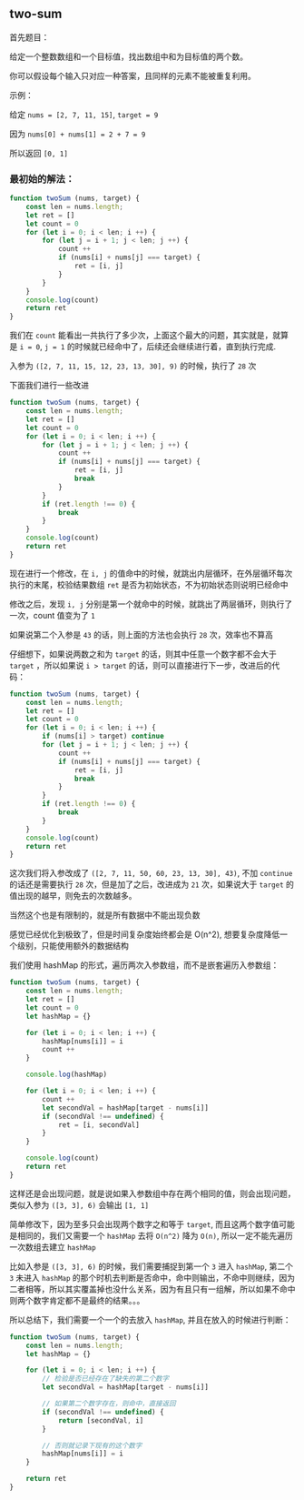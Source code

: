 ## two-sum

首先题目：

给定一个整数数组和一个目标值，找出数组中和为目标值的两个数。

你可以假设每个输入只对应一种答案，且同样的元素不能被重复利用。

示例：

给定 `nums = [2, 7, 11, 15]`, `target = 9`

因为 `nums[0] + nums[1] = 2 + 7 = 9`

所以返回 `[0, 1]`

### 最初始的解法：

```js
function twoSum (nums, target) {
    const len = nums.length;
    let ret = []
    let count = 0
    for (let i = 0; i < len; i ++) {
        for (let j = i + 1; j < len; j ++) {
            count ++
            if (nums[i] + nums[j] === target) {
                ret = [i, j]
            }
        }
    }
    console.log(count)
    return ret
}
```

我们在 `count` 能看出一共执行了多少次，上面这个最大的问题，其实就是，就算是 `i = 0`, `j = 1` 的时候就已经命中了，后续还会继续进行着，直到执行完成.

入参为 `([2, 7, 11, 15, 12, 23, 13, 30], 9)` 的时候，执行了 `28` 次

下面我们进行一些改进

```js
function twoSum (nums, target) {
    const len = nums.length;
    let ret = []
    let count = 0
    for (let i = 0; i < len; i ++) {
        for (let j = i + 1; j < len; j ++) {
            count ++
            if (nums[i] + nums[j] === target) {
                ret = [i, j]
                break
            }
        }
        if (ret.length !== 0) {
            break
        }
    }
    console.log(count)
    return ret
}
```

现在进行一个修改，在 `i, j` 的值命中的时候，就跳出内层循环，在外层循环每次执行的末尾，校验结果数组 `ret` 是否为初始状态，不为初始状态则说明已经命中

修改之后，发现 `i, j` 分别是第一个就命中的时候，就跳出了两层循环，则执行了一次，count 值变为了 `1`

如果说第二个入参是 `43` 的话，则上面的方法也会执行 `28` 次，效率也不算高

仔细想下，如果说两数之和为 `target` 的话，则其中任意一个数字都不会大于 `target` ，所以如果说 `i > target` 的话，则可以直接进行下一步，改进后的代码：

```js
function twoSum (nums, target) {
    const len = nums.length;
    let ret = []
    let count = 0
    for (let i = 0; i < len; i ++) {
        if (nums[i] > target) continue
        for (let j = i + 1; j < len; j ++) {
            count ++
            if (nums[i] + nums[j] === target) {
                ret = [i, j]
                break
            }
        }
        if (ret.length !== 0) {
            break
        }
    }
    console.log(count)
    return ret
}
```

这次我们将入参改成了 `([2, 7, 11, 50, 60, 23, 13, 30], 43)`, 不加 `continue` 的话还是需要执行 `28` 次，但是加了之后，改进成为 `21` 次，如果说大于 `target` 的值出现的越早，则免去的次数越多。

当然这个也是有限制的，就是所有数据中不能出现负数

感觉已经优化到极致了，但是时间复杂度始终都会是 O(n^2), 想要复杂度降低一个级别，只能使用额外的数据结构

我们使用 hashMap 的形式，遍历两次入参数组，而不是嵌套遍历入参数组：

```js
function twoSum (nums, target) {
    const len = nums.length;
    let ret = []
    let count = 0
    let hashMap = {}

    for (let i = 0; i < len; i ++) {
        hashMap[nums[i]] = i
        count ++
    }

    console.log(hashMap)

    for (let i = 0; i < len; i ++) {
        count ++
        let secondVal = hashMap[target - nums[i]]
        if (secondVal !== undefined) {
            ret = [i, secondVal]
        }
    }

    console.log(count)
    return ret
}
```

这样还是会出现问题，就是说如果入参数组中存在两个相同的值，则会出现问题，类似入参为 `([3, 3], 6)` 会输出 `[1, 1]`

简单修改下，因为至多只会出现两个数字之和等于 `target`, 而且这两个数字值可能是相同的，我们又需要一个 `hashMap` 去将 `O(n^2)` 降为 `O(n)`, 所以一定不能先遍历一次数组去建立 `hashMap`

比如入参是 `([3, 3], 6)` 的时候，我们需要捕捉到第一个 `3` 进入 `hashMap`, 第二个 `3` 未进入 `hashMap` 的那个时机去判断是否命中，命中则输出，不命中则继续，因为二者相等，所以其实覆盖掉也没什么关系，因为有且只有一组解，所以如果不命中则两个数字肯定都不是最终的结果。。。

所以总结下，我们需要一个一个的去放入 `hashMap`, 并且在放入的时候进行判断：

```js
function twoSum (nums, target) {
    const len = nums.length;
    let hashMap = {}

    for (let i = 0; i < len; i ++) {
        // 检验是否已经存在了缺失的第二个数字
        let secondVal = hashMap[target - nums[i]]

        // 如果第二个数字存在，则命中，直接返回
        if (secondVal !== undefined) {
            return [secondVal, i]
        }

        // 否则就记录下现有的这个数字
        hashMap[nums[i]] = i
    }

    return ret
}
```